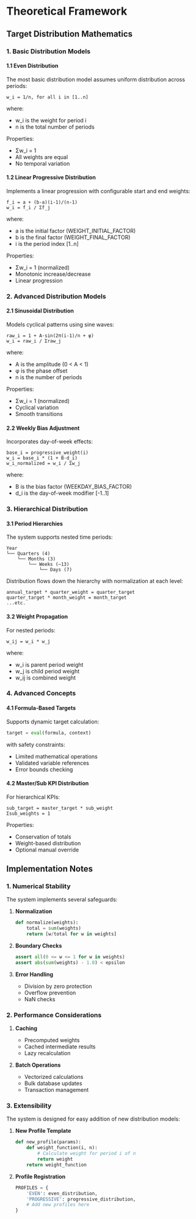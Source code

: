 # Theoretical Framework

## Target Distribution Mathematics

### 1. Basic Distribution Models

#### 1.1 Even Distribution
The most basic distribution model assumes uniform distribution across periods:

```
w_i = 1/n, for all i in [1..n]
```

where:
- w_i is the weight for period i
- n is the total number of periods

Properties:
- Σw_i = 1
- All weights are equal
- No temporal variation

#### 1.2 Linear Progressive Distribution
Implements a linear progression with configurable start and end weights:

```
f_i = a + (b-a)(i-1)/(n-1)
w_i = f_i / Σf_j
```

where:
- a is the initial factor (WEIGHT_INITIAL_FACTOR)
- b is the final factor (WEIGHT_FINAL_FACTOR)
- i is the period index [1..n]

Properties:
- Σw_i = 1 (normalized)
- Monotonic increase/decrease
- Linear progression

### 2. Advanced Distribution Models

#### 2.1 Sinusoidal Distribution
Models cyclical patterns using sine waves:

```
raw_i = 1 + A·sin(2π(i-1)/n + φ)
w_i = raw_i / Σraw_j
```

where:
- A is the amplitude (0 < A < 1)
- φ is the phase offset
- n is the number of periods

Properties:
- Σw_i = 1 (normalized)
- Cyclical variation
- Smooth transitions

#### 2.2 Weekly Bias Adjustment
Incorporates day-of-week effects:

```
base_i = progressive_weight(i)
w_i = base_i * (1 + B·d_i)
w_i_normalized = w_i / Σw_j
```

where:
- B is the bias factor (WEEKDAY_BIAS_FACTOR)
- d_i is the day-of-week modifier [-1..1]

### 3. Hierarchical Distribution

#### 3.1 Period Hierarchies
The system supports nested time periods:

```
Year
└── Quarters (4)
    └── Months (3)
        └── Weeks (~13)
            └── Days (7)
```

Distribution flows down the hierarchy with normalization at each level:

```
annual_target * quarter_weight = quarter_target
quarter_target * month_weight = month_target
...etc.
```

#### 3.2 Weight Propagation
For nested periods:

```
w_ij = w_i * w_j
```

where:
- w_i is parent period weight
- w_j is child period weight
- w_ij is combined weight

### 4. Advanced Concepts

#### 4.1 Formula-Based Targets
Supports dynamic target calculation:

```python
target = eval(formula, context)
```

with safety constraints:
- Limited mathematical operations
- Validated variable references
- Error bounds checking

#### 4.2 Master/Sub KPI Distribution
For hierarchical KPIs:

```
sub_target = master_target * sub_weight
Σsub_weights = 1
```

Properties:
- Conservation of totals
- Weight-based distribution
- Optional manual override

## Implementation Notes

### 1. Numerical Stability

The system implements several safeguards:

1. **Normalization**
   ```python
   def normalize(weights):
       total = sum(weights)
       return [w/total for w in weights]
   ```

2. **Boundary Checks**
   ```python
   assert all(0 <= w <= 1 for w in weights)
   assert abs(sum(weights) - 1.0) < epsilon
   ```

3. **Error Handling**
   - Division by zero protection
   - Overflow prevention
   - NaN checks

### 2. Performance Considerations

1. **Caching**
   - Precomputed weights
   - Cached intermediate results
   - Lazy recalculation

2. **Batch Operations**
   - Vectorized calculations
   - Bulk database updates
   - Transaction management

### 3. Extensibility

The system is designed for easy addition of new distribution models:

1. **New Profile Template**
   ```python
   def new_profile(params):
       def weight_function(i, n):
           # Calculate weight for period i of n
           return weight
       return weight_function
   ```

2. **Profile Registration**
   ```python
   PROFILES = {
       'EVEN': even_distribution,
       'PROGRESSIVE': progressive_distribution,
       # Add new profiles here
   }
   ```
